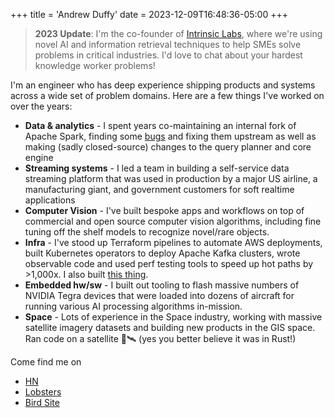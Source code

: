 +++
title = 'Andrew Duffy'
date = 2023-12-09T16:48:36-05:00
+++


> **2023 Update**: I'm the co-founder of [Intrinsic Labs](https://intrinsiclabs.ai/), where we're using novel AI and information retrieval techniques to help SMEs solve problems in critical industries. I'd love to chat about your hardest knowledge worker problems!



I'm an engineer who has deep experience shipping products and systems across a wide set of problem domains. Here are a few things I've worked on over the years:

* **Data & analytics** - I spent years co-maintaining an internal fork of Apache Spark, finding some [bugs](https://issues.apache.org/jira/browse/PARQUET-686) and fixing them upstream as well as making (sadly closed-source) changes to the query planner and core engine
* **Streaming systems** - I led a team in building a self-service data streaming platform that was used in production by a major US airline, a manufacturing giant, and government customers for soft realtime applications
* **Computer Vision** - I've built bespoke apps and workflows on top of commercial and open source computer vision algorithms, including fine tuning off the shelf models to recognize novel/rare objects.
* **Infra** - I've stood up Terraform pipelines to automate AWS deployments, built Kubernetes operators to deploy Apache Kafka clusters, wrote observable code and used perf testing tools to speed up hot paths by >1,000x. I also built [this thing](https://blog.palantir.com/lilliput-minified-software-patches-ed4028242a5).
* **Embedded hw/sw** - I built out tooling to flash massive numbers of NVIDIA Tegra devices that were loaded into dozens of aircraft for running various AI processing algorithms in-mission.
* **Space** - Lots of experience in the Space industry, working with massive satellite imagery datasets and building new products in the GIS space. Ran code on a satellite 🚀🛰️ (yes you better believe it was in Rust!)



Come find me on

* [HN](https://news.ycombinator.com/user?id=aduffy)
* [Lobsters](https://lobste.rs/u/aduffy)
* [Bird Site](https://twitter.com/andreweduffy)
